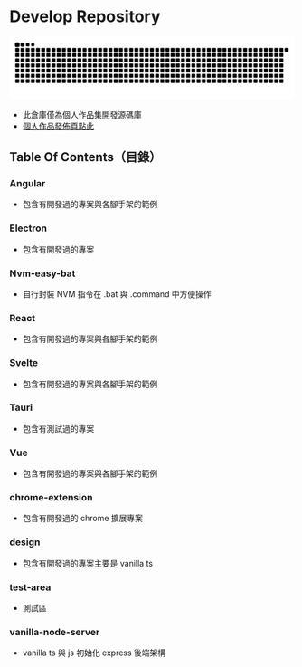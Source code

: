 # Develop Repository
![Minion](https://raw.githubusercontent.com/kheireddinebou/kheireddinebou/output/snake.svg)
- 此倉庫僅為個人作品集開發源碼庫
- [個人作品發佈頁點此](https://github.com/dreamct25/dreamct25.github.io)
## Table Of Contents（目錄）
### Angular
 - 包含有開發過的專案與各腳手架的範例
### Electron
 - 包含有開發過的專案
### Nvm-easy-bat
 - 自行封裝 NVM 指令在 .bat 與 .command 中方便操作
### React
 - 包含有開發過的專案與各腳手架的範例
### Svelte
 - 包含有開發過的專案與各腳手架的範例
### Tauri
 - 包含有測試過的專案
### Vue
 - 包含有開發過的專案與各腳手架的範例
### chrome-extension
 - 包含有開發過的 chrome 擴展專案
### design
 - 包含有開發過的專案主要是 vanilla ts
### test-area
 - 測試區
### vanilla-node-server
 - vanilla ts 與 js 初始化 express 後端架構
